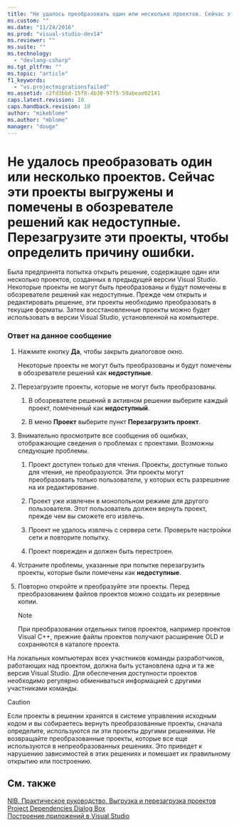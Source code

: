 ```yaml
---
title: "Не удалось преобразовать один или несколько проектов. Сейчас эти проекты выгружены и помечены в обозревателе решений как недоступные. Перезагрузите эти проекты, чтобы определить причину ошибки. | Microsoft Docs"
ms.custom: ""
ms.date: "11/24/2016"
ms.prod: "visual-studio-dev14"
ms.reviewer: ""
ms.suite: ""
ms.technology: 
  - "devlang-csharp"
ms.tgt_pltfrm: ""
ms.topic: "article"
f1_keywords: 
  - "vs.projectmigrationsfailed"
ms.assetid: c2fd3bbd-15f0-4b30-97f5-59abeae02141
caps.latest.revision: 10
caps.handback.revision: 10
author: "mikeblome"
ms.author: "mblome"
manager: "douge"
---
```

# Не удалось преобразовать один или несколько проектов. Сейчас эти проекты выгружены и помечены в обозревателе решений как недоступные. Перезагрузите эти проекты, чтобы определить причину ошибки.
Была предпринята попытка открыть решение, содержащее один или несколько проектов, созданных в предыдущей версии Visual Studio. Некоторые проекты не могут быть преобразованы и будут помечены в обозревателе решений как недоступные. Прежде чем открыть и редактировать решение, эти проекты необходимо преобразовать в текущие форматы. Затем восстановленные проекты можно будет использовать в версии Visual Studio, установленной на компьютере.  
  
### Ответ на данное сообщение  
  
1.  Нажмите кнопку **Да**, чтобы закрыть диалоговое окно.  
  
     Некоторые проекты не могут быть преобразованы и будут помечены в обозревателе решений как **недоступные**.  
  
2.  Перезагрузите проекты, которые не могут быть преобразованы.  
  
    1.  В обозревателе решений в активном решении выберите каждый проект, помеченный как **недоступный**.  
  
    2.  В меню **Проект** выберите пункт **Перезагрузить проект**.  
  
3.  Внимательно просмотрите все сообщения об ошибках, отображающие сведения о проблемах с проектами. Возможны следующие проблемы.  
  
    1.  Проект доступен только для чтения. Проекты, доступные только для чтения, не преобразуются. Эти проекты могут преобразовать только пользователи, у которых есть разрешение на их редактирование.  
  
    2.  Проект уже извлечен в монопольном режиме для другого пользователя. Этот пользователь должен вернуть проект, прежде чем вы сможете его извлечь.  
  
    3.  Проект не удалось извлечь с сервера сети. Проверьте настройки сети и повторите попытку.  
  
    4.  Проект поврежден и должен быть перестроен.  
  
4.  Устраните проблемы, указанные при попытке перезагрузить проекты, которые были помечены как **недоступные**.  
  
5.  Повторно откройте и преобразуйте эти проекты. Перед преобразованием файлов проектов можно создать их резервные копии.  
  
    > [!NOTE]
    >  При преобразовании отдельных типов проектов, например проектов Visual C\+\+, прежние файлы проектов получают расширение OLD и сохраняются в каталоге проекта.  
  
 На локальных компьютерах всех участников команды разработчиков, работающих над проектом, должна быть установлена одна и та же версия Visual Studio. Для обеспечения доступности проектов необходимо регулярно обмениваться информацией с другими участниками команды.  
  
> [!CAUTION]
>  Если проекты в решении хранятся в системе управления исходным кодом и вы собираетесь вернуть преобразованные проекты, сначала определите, используются ли эти проекты другими решениями. Не возвращайте преобразованные проекты, которые все еще используются в непреобразованных решениях. Это приведет к нарушению зависимостей в этих решениях и помешает их правильному открытию или построению.  
  
## См. также  
 [NIB. Практическое руководство. Выгрузка и перезагрузка проектов](http://msdn.microsoft.com/ru-ru/abc0155b-8fcb-4ffc-95b6-698518a7100b)   
 [Project Dependencies Dialog Box](http://msdn.microsoft.com/ru-ru/d66e48c3-3722-40dd-99b4-53d93cac128e)   
 [Построение приложений в Visual Studio](../ide/compiling-and-building-in-visual-studio.md)
